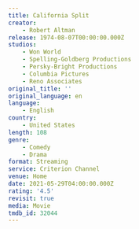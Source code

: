 ```yaml
---
title: California Split
creator:
    - Robert Altman
release: 1974-08-07T00:00:00.000Z
studios:
    - Won World
    - Spelling-Goldberg Productions
    - Persky-Bright Productions
    - Columbia Pictures
    - Reno Associates
original_title: ''
original_language: en
language:
    - English
country:
    - United States
length: 108
genre:
    - Comedy
    - Drama
format: Streaming
service: Criterion Channel
venue: Home
date: 2021-05-29T04:00:00.000Z
rating: '4.5'
revisit: true
media: Movie
tmdb_id: 32044
---
```



